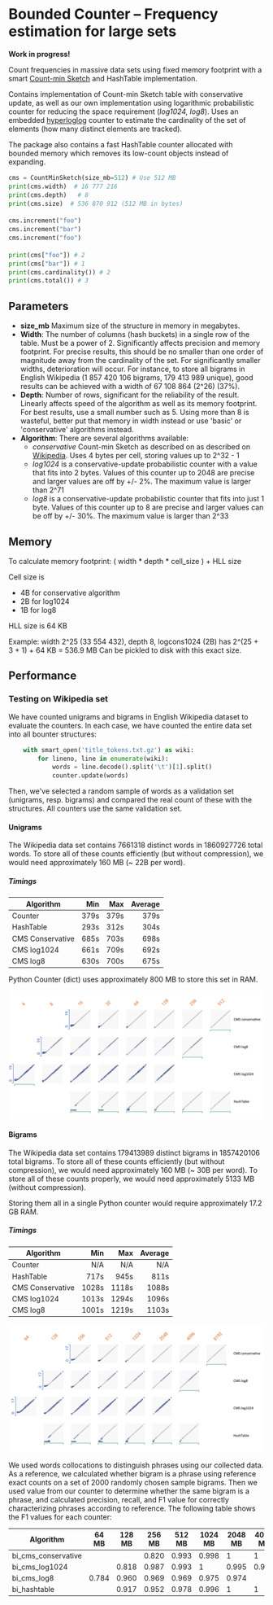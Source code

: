 Bounded Counter – Frequency estimation for large sets
======================================================================

**Work in progress!**

Count frequencies in massive data sets using fixed memory footprint with a smart
[Count-min Sketch](https://en.wikipedia.org/wiki/Count%E2%80%93min_sketch) and HashTable implementation.

Contains implementation of Count-min Sketch table with conservative update, as well as our own implementation
using logarithmic probabilistic counter for reducing the space requirement (*log1024, log8*).
Uses an embedded [hyperloglog](https://github.com/ascv/HyperLogLog) counter to estimate the cardinality of the set of elements (how many distinct elements are tracked).

The package also contains a fast HashTable counter allocated with bounded memory which removes its low-count objects
instead of expanding.

```python
cms = CountMinSketch(size_mb=512) # Use 512 MB
print(cms.width)  # 16 777 216
print(cms.depth)   # 8
print(cms.size)  # 536 870 912 (512 MB in bytes)

cms.increment("foo")
cms.increment("bar")
cms.increment("foo")

print(cms["foo"]) # 2
print(cms["bar"]) # 1
print(cms.cardinality()) # 2
print(cms.total()) # 3
```

Parameters
----------

-   **size_mb** Maximum size of the structure in memory in megabytes.
-   **Width**: The number of columns (hash buckets) in a single row of the table. Must be a power of 2.
    Significantly affects precision and memory footprint. For precise results, this should be no smaller than one
    order of magnitude away from the cardinality of the set.
    For significantly smaller widths, deterioration will occur.
    For instance, to store all bigrams in English Wikipedia (1 857 420 106 bigrams, 179 413 989 unique),
    good results can be achieved with a width of 67 108 864 (2^26) (37%).
-   **Depth**: Number of rows, significant for the reliability of the result. Linearly affects speed of the
    algorithm as well as its memory footprint. For best results, use a small number such as 5.
    Using more than 8 is wasteful, better put that memory
    in width instead or use 'basic' or 'conservative' algorithms instead.
-   **Algorithm**: There are several algorithms available:
    -   *conservative* Count-min Sketch as described on as described on [Wikipedia](https://en.wikipedia.org/wiki/Count%E2%80%93min_sketch).
        Uses 4 bytes per cell, storing values up to 2^32 - 1
    -   *log1024* is a conservative-update probabilistic counter with a value that fits into 2 bytes. Values of this counter
        up to 2048 are precise and larger values are off by +/- 2%. The maximum value is larger than 2^71
    -   *log8* is a conservative-update probabilistic counter that fits into just 1 byte. Values of this counter
        up to 8 are precise and larger values can be off by +/- 30%. The maximum value is larger than 2^33        

Memory
------
To calculate memory footprint:
    ( width * depth * cell_size ) + HLL size

Cell size is
   - 4B for conservative algorithm
   - 2B for log1024
   - 1B for log8
   
HLL size is 64 KB

Example:
    width 2^25 (33 554 432), depth 8, logcons1024 (2B) has 2^(25 + 3 + 1) + 64 KB = 536.9 MB
    Can be pickled to disk with this exact size.

Performance
-----------
### Testing on Wikipedia set
We have counted unigrams and bigrams in English Wikipedia dataset to evaluate the counters.
In each case, we have counted the entire data set into all bounter structures:

```python
    with smart_open('title_tokens.txt.gz') as wiki:
        for lineno, line in enumerate(wiki):
            words = line.decode().split('\t')[1].split()
            counter.update(words)
```

Then, we've selected a random sample of words as a validation set (unigrams, resp. bigrams) and compared the real
count of these with the structures.
All counters use the same validation set.

#### Unigrams
The Wikipedia data set contains 7661318 distinct words in 1860927726 total words. To store all of 
these counts efficiently (but without compression), we would need approximately 160 MB (~ 22B per word).

##### Timings

| Algorithm        |        Min  |         Max |     Average |
|------------------|------------:|------------:|------------:|
| Counter          |       379s  |        379s |        379s |
| HashTable        |       293s  |        312s |        304s |
| CMS Conservative |       685s  |        703s |        698s |
| CMS log1024      |       661s  |        709s |        692s |
| CMS log8         |       630s  |        700s |        675s |


Python Counter (dict) uses approximately 800 MB to store this set in RAM.
 
![Precision on unigrams data](docs/bounter_unigrams_wiki.png)

#### Bigrams
The Wikipedia data set contains 179413989 distinct bigrams in 1857420106 total bigrams.
To store all of these counts efficiently (but without compression), we would need approximately 160 MB (~ 30B per word).
To store all of these counts properly, we would need approximately 5133 MB (without compression).

Storing them all in a single Python counter would require approximately 17.2 GB RAM. 

##### Timings

| Algorithm        |        Min  |         Max |     Average |
|------------------|------------:|------------:|------------:|
| Counter          |         N/A |         N/A |         N/A |
| HashTable        |       717s  |        945s |        811s |
| CMS Conservative |      1028s  |       1118s |       1088s |
| CMS log1024      |      1013s  |       1294s |       1096s |
| CMS log8         |      1001s  |       1219s |       1103s |


![Precision on bigrams data](docs/bounter_bigrams_wiki.png)

We used words collocations to distinguish phrases using our collected data. As a reference,
we calculated whether bigram is a phrase using reference exact counts on a set of 2000 randomly
chosen sample bigrams. Then we used value from our counter to determine whether the same bigram is a phrase,
and calculated precision, recall, and F1 value for correctly characterizing phrases according to
 reference. The following table shows the F1 values for each counter: 

Algorithm | 64 MB | 128 MB | 256 MB | 512 MB | 1024 MB | 2048 MB | 4096 MB | 8192 MB
----------|-------|--------|--------|--------|---------|---------|---------|--------
bi_cms_conservative |  |  | 0.820 | 0.993 | 0.998 | 1 | 1 | 1
bi_cms_log1024 |  | 0.818 | 0.987 | 0.993 | 1 | 0.995 | 0.998 | 
bi_cms_log8 | 0.784 | 0.960 | 0.969 | 0.969 | 0.975 | 0.974 |  | 
bi_hashtable |  | 0.917 | 0.952 | 0.978 | 0.996 | 1 | 1 |  
